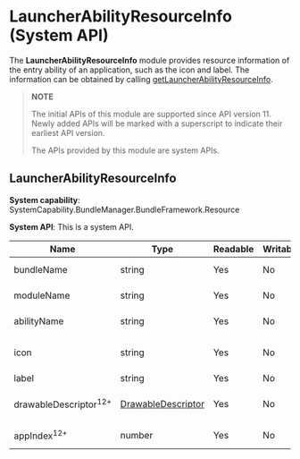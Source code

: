 # LauncherAbilityResourceInfo (System API)

The **LauncherAbilityResourceInfo** module provides resource information of the entry ability of an application, such as the icon and label. The information can be obtained by calling [getLauncherAbilityResourceInfo](js-apis-bundleResourceManager-sys.md#bundleresourcemanagergetlauncherabilityresourceinfo).

> **NOTE**
>
> The initial APIs of this module are supported since API version 11. Newly added APIs will be marked with a superscript to indicate their earliest API version.
>
> The APIs provided by this module are system APIs.

## LauncherAbilityResourceInfo

**System capability**: SystemCapability.BundleManager.BundleFramework.Resource

**System API**: This is a system API.

| Name                     | Type  | Readable| Writable| Description                |
| ------------------------- | ------ | ---- | ---- | -------------------- |
| bundleName              | string | Yes  | No  | Bundle name of the application.|
| moduleName              | string | Yes  | No  | Module name of the application.|
| abilityName              | string | Yes  | No  | Name of the entry ability.|
| icon              | string | Yes  | No  | Application icon, which is encoded using Base64. |
| label                     | string | Yes  | No  | Application label.|
| drawableDescriptor<sup>12+</sup>                     | [DrawableDescriptor](../apis-arkui/js-apis-arkui-drawableDescriptor-sys.md) | Yes  | No  | **drawableDescriptor** object of the application icon.|
| appIndex<sup>12+</sup>           | number | Yes  | No  | Index of an application clone.|
